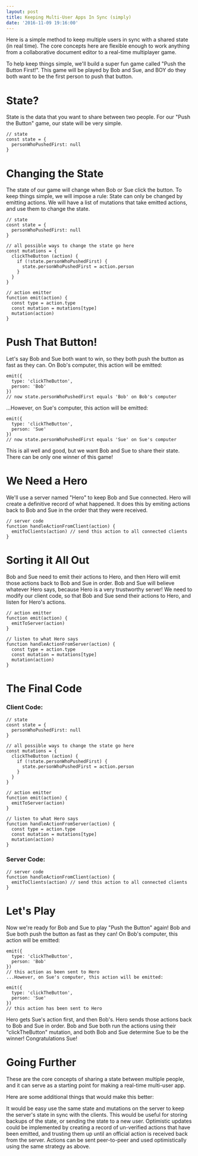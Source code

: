 ```yaml
---
layout: post
title: Keeping Multi-User Apps In Sync (simply)
date: '2016-11-09 19:16:00'
---
```


Here is a simple method to keep multiple users in sync with a shared state (in real time). The core concepts here are flexible enough to work anything from a collaborative document editor to a real-time multiplayer game.

To help keep things simple, we'll build a super fun game called "Push the Button First!". This game will be played by Bob and Sue, and BOY do they both want to be the first person to push that button.

# State?

State is the data that you want to share between two people. For our "Push the Button" game, our state will be very simple.

```
// state
const state = {  
  personWhoPushedFirst: null
}
```

# Changing the State

The state of our game will change when Bob or Sue click the button. To keep things simple, we will impose a rule: State can only be changed by emitting actions. We will have a list of mutations that take emitted actions, and use them to change the state.

```
// state
cosnt state = {  
  personWhoPushedFirst: null
}

// all possible ways to change the state go here
const mutations = {  
  clickTheButton (action) {
    if (!state.personWhoPushedFirst) {
      state.personWhoPushedFirst = action.person
    }
  }
}

// action emitter
function emit(action) {  
  const type = action.type
  const mutation = mutations[type]
  mutation(action)
}
```

# Push That Button!

Let's say Bob and Sue both want to win, so they both push the button as fast as they can. On Bob's computer, this action will be emitted:

```
emit({  
  type: 'clickTheButton',
  person: 'Bob'
})
// now state.personWhoPushedFirst equals 'Bob' on Bob's computer
```
...However, on Sue's computer, this action will be emitted:

```
emit({  
  type: 'clickTheButton',
  person: 'Sue'
})
// now state.personWhoPushedFirst equals 'Sue' on Sue's computer
```
This is all well and good, but we want Bob and Sue to share their state. There can be only one winner of this game!

# We Need a Hero

We'll use a server named "Hero" to keep Bob and Sue connected. Hero will create a definitive record of what happened. It does this by emiting actions back to Bob and Sue in the order that they were received.

```
// server code
function handleActionFromClient(action) {  
  emitToClients(action) // send this action to all connected clients
}
```

# Sorting it All Out

Bob and Sue need to emit their actions to Hero, and then Hero will emit those actions back to Bob and Sue in order. Bob and Sue will believe whatever Hero says, because Hero is a very trustworthy server!
We need to modify our client code, so that Bob and Sue send their actions to Hero, and listen for Hero's actions.

```
// action emitter
function emit(action) {  
  emitToServer(action)
}

// listen to what Hero says
function handleActionFromServer(action) {  
  const type = action.type
  const mutation = mutations[type]
  mutation(action)
}
```
# The Final Code

### Client Code:

```
// state
cosnt state = {  
  personWhoPushedFirst: null
}

// all possible ways to change the state go here
const mutations = {  
  clickTheButton (action) {
    if (!state.personWhoPushedFirst) {
      state.personWhoPushedFirst = action.person
    }
  }
}

// action emitter
function emit(action) {  
  emitToServer(action)
}

// listen to what Hero says
function handleActionFromServer(action) {  
  const type = action.type
  const mutation = mutations[type]
  mutation(action)
}
```
### Server Code:

```
// server code
function handleActionFromClient(action) {  
  emitToClients(action) // send this action to all connected clients
}
```
# Let's Play

Now we're ready for Bob and Sue to play "Push the Button" again! Bob and Sue both push the button as fast as they can!
On Bob's computer, this action will be emitted:

```
emit({  
  type: 'clickTheButton',
  person: 'Bob'
})
// this action as been sent to Hero
...However, on Sue's computer, this action will be emitted:

emit({  
  type: 'clickTheButton',
  person: 'Sue'
})
// this action has been sent to Hero
```
Hero gets Sue's action first, and then Bob's. Hero sends those actions back to Bob and Sue in order. Bob and Sue both run the actions using their "clickTheButton" mutation, and both Bob and Sue determine Sue to be the winner! Congratulations Sue!

# Going Further

These are the core concepts of sharing a state between multiple people, and it can serve as a starting point for making a real-time multi-user app.

Here are some additional things that would make this better:

It would be easy use the same state and mutations on the server to keep the server's state in sync with the clients. This would be useful for storing backups of the state, or sending the state to a new user.
Optimistic updates could be implemented by creating a record of un-verified actions that have been emitted, and trusting them up until an official action is received back from the server.
Actions can be sent peer-to-peer and used optimistically using the same strategy as above.
